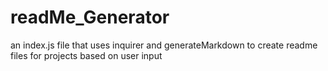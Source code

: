 # readMe_Generator
an index.js file that uses inquirer and generateMarkdown to create readme files for projects based on user input
